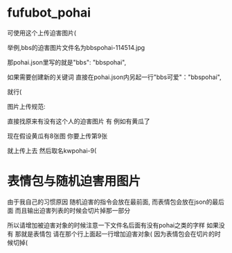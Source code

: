 # fufubot_pohai
可使用这个上传迫害图片(

举例,bbs的迫害图片文件名为bbspohai-114514.jpg

那pohai.json里写的就是"bbs": "bbspohai",

如果需要创建新的关键词 直接在pohai.json内另起一行"bbs可爱"："bbspohai",

就行(

图片上传规范:

直接找原来有没有这个人的迫害图片 有 例如有黄瓜了

现在假设黄瓜有8张图 你要上传第9张

就上传上去 然后取名kwpohai-9(


# 表情包与随机迫害用图片
由于我自己的习惯原因 随机迫害的指令会放在最前面, 而表情包会放在json的最后面 而且输出迫害列表的时候会切片掉那一部分

所以请增加被迫害对象的时候注意一下文件名后面有没有pohai之类的字样 如果没有 那就是表情包 请在那个行上面起一行增加迫害对象( 因为表情包会在切片的时候切掉(